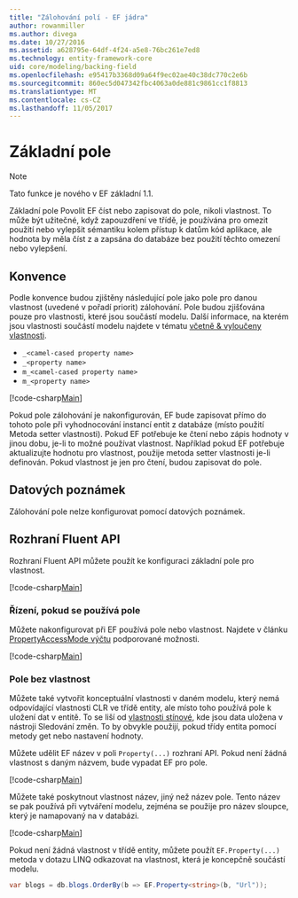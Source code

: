 ```yaml
---
title: "Zálohování polí - EF jádra"
author: rowanmiller
ms.author: divega
ms.date: 10/27/2016
ms.assetid: a628795e-64df-4f24-a5e8-76bc261e7ed8
ms.technology: entity-framework-core
uid: core/modeling/backing-field
ms.openlocfilehash: e95417b3368d09a64f9ec02ae40c38dc770c2e6b
ms.sourcegitcommit: 860ec5d047342fbc4063a0de881c9861cc1f8813
ms.translationtype: MT
ms.contentlocale: cs-CZ
ms.lasthandoff: 11/05/2017
---
```

# <a name="backing-fields"></a>Základní pole

> [!NOTE]  
> Tato funkce je nového v EF základní 1.1.

Základní pole Povolit EF číst nebo zapisovat do pole, nikoli vlastnost. To může být užitečné, když zapouzdření ve třídě, je používána pro omezit použití nebo vylepšit sémantiku kolem přístup k datům kód aplikace, ale hodnota by měla číst z a zapsána do databáze bez použití těchto omezení nebo vylepšení.

## <a name="conventions"></a>Konvence

Podle konvence budou zjištěny následující pole jako pole pro danou vlastnost (uvedené v pořadí priorit) zálohování. Pole budou zjišťována pouze pro vlastnosti, které jsou součástí modelu. Další informace, na kterém jsou vlastnosti součástí modelu najdete v tématu [včetně & vyloučeny vlastnosti](included-properties.md).

* `_<camel-cased property name>`
* `_<property name>`
* `m_<camel-cased property name>`
* `m_<property name>`

[!code-csharp[Main](../../../samples/core/Modeling/Conventions/Samples/BackingField.cs#Sample)]

Pokud pole zálohování je nakonfigurován, EF bude zapisovat přímo do tohoto pole při vyhodnocování instancí entit z databáze (místo použití Metoda setter vlastnosti). Pokud EF potřebuje ke čtení nebo zápis hodnoty v jinou dobu, je-li to možné používat vlastnost. Například pokud EF potřebuje aktualizujte hodnotu pro vlastnost, použije metoda setter vlastnosti je-li definován. Pokud vlastnost je jen pro čtení, budou zapisovat do pole.

## <a name="data-annotations"></a>Datových poznámek

Zálohování pole nelze konfigurovat pomocí datových poznámek.

## <a name="fluent-api"></a>Rozhraní Fluent API

Rozhraní Fluent API můžete použít ke konfiguraci základní pole pro vlastnost.

[!code-csharp[Main](../../../samples/core/Modeling/FluentAPI/Samples/BackingField.cs#Sample)]

### <a name="controlling-when-the-field-is-used"></a>Řízení, pokud se používá pole

Můžete nakonfigurovat při EF používá pole nebo vlastnost. Najdete v článku [PropertyAccessMode výčtu](https://docs.microsoft.com/dotnet/api/microsoft.entityframeworkcore.propertyaccessmode) podporované možnosti.

[!code-csharp[Main](../../../samples/core/Modeling/FluentAPI/Samples/BackingFieldAccessMode.cs#Sample)]

### <a name="fields-without-a-property"></a>Pole bez vlastnost

Můžete také vytvořit konceptuální vlastnosti v daném modelu, který nemá odpovídající vlastnosti CLR ve třídě entity, ale místo toho používá pole k uložení dat v entitě. To se liší od [vlastnosti stínové](shadow-properties.md), kde jsou data uložena v nástroji Sledování změn. To by obvykle použijí, pokud třídy entita pomocí metody get nebo nastavení hodnoty.

Můžete udělit EF název v poli `Property(...)` rozhraní API. Pokud není žádná vlastnost s daným názvem, bude vypadat EF pro pole.

[!code-csharp[Main](../../../samples/core/Modeling/FluentAPI/Samples/BackingFieldNoProperty.cs#Sample)]

Můžete také poskytnout vlastnost název, jiný než název pole. Tento název se pak používá při vytváření modelu, zejména se použije pro název sloupce, který je namapovaný na v databázi.

[!code-csharp[Main](../../../samples/core/Modeling/FluentAPI/Samples/BackingFieldConceptualProperty.cs#Sample)]

Pokud není žádná vlastnost v třídě entity, můžete použít `EF.Property(...)` metoda v dotazu LINQ odkazovat na vlastnost, která je koncepčně součástí modelu.

``` csharp
var blogs = db.blogs.OrderBy(b => EF.Property<string>(b, "Url"));
```
